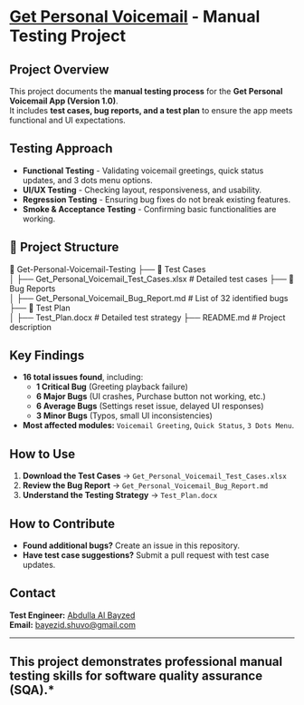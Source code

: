 # [Get Personal Voicemail](https://apkpure.com/voicemail/de.telekom.mds.mbp#google_vignette) - Manual Testing Project

## Project Overview
This project documents the **manual testing process** for the **Get Personal Voicemail App (Version 1.0)**.  
It includes **test cases, bug reports, and a test plan** to ensure the app meets functional and UI expectations.

## Testing Approach
- **Functional Testing** - Validating voicemail greetings, quick status updates, and 3 dots menu options.
- **UI/UX Testing** - Checking layout, responsiveness, and usability.
- **Regression Testing** - Ensuring bug fixes do not break existing features.
- **Smoke & Acceptance Testing** - Confirming basic functionalities are working.

## 📂 Project Structure
📁 Get-Personal-Voicemail-Testing
   ├── 📂 Test Cases                    
   │   ├── Get_Personal_Voicemail_Test_Cases.xlsx    # Detailed test cases
   ├── 📂 Bug Reports                    
   │   ├── Get_Personal_Voicemail_Bug_Report.md     # List of 32 identified bugs
   ├── 📂 Test Plan                      
   │   ├── Test_Plan.docx                         # Detailed test strategy
   ├── README.md                                 # Project description

## Key Findings
- **16 total issues found**, including:
  - **1 Critical Bug** (Greeting playback failure)
  - **6 Major Bugs** (UI crashes, Purchase button not working, etc.)
  - **6 Average Bugs** (Settings reset issue, delayed UI responses)
  - **3 Minor Bugs** (Typos, small UI inconsistencies)
- **Most affected modules:** `Voicemail Greeting`, `Quick Status`, `3 Dots Menu`.

## How to Use
1. **Download the Test Cases** → `Get_Personal_Voicemail_Test_Cases.xlsx`
2. **Review the Bug Report** → `Get_Personal_Voicemail_Bug_Report.md`
3. **Understand the Testing Strategy** → `Test_Plan.docx`

## How to Contribute
- **Found additional bugs?** Create an issue in this repository.
- **Have test case suggestions?** Submit a pull request with test case updates.

## Contact
**Test Engineer:** [Abdulla Al Bayzed](https://www.linkedin.com/in/abdulla-al-bayzed-276797191/)  
**Email:** bayezid.shuvo@gmail.com  

---  
## This project demonstrates professional manual testing skills for software quality assurance (SQA).*
